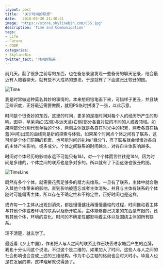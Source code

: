 ```yaml
---
layout: post
title:  "关于时间的联想"
date:   2018-09-30 21:40:31
image: 'https://store.skylinebin.com/CSS.jpg'
description: 'Time and Communication'
tags:
- Life
- Future
- CODE
categories:
- SkylineBin
twitter_text: '时间的联系 '
---  
```





前几天，翻了很多之前写的东西，也在备忘录里发现一些备份的聊天记录，结合最近有人陪着聊天，就有些不大成熟的想法，于是就有了下面这张比较丑的图。  

![Time](https://store.skylinebin.com/story/time.png)  

我是时常做这种莫名其妙的事情的，本来想用铅笔画下来，可惜样子更丑，并且缺乏辨识度，正好最近需要做图，就用PS临时拼凑了一张，以此示意。  

时间是个很奇妙的东西，这里的时间，更多的是指时间对每个人的经历所产生的影响。图中，草茉莉红(左侧)与远天蓝(右侧)部分各自对应的不同的人或者领域。如果两部分分别代表单独的个体，两侧主体就是各自在时光中的积累，两者各自在钴蓝(中间)出现的曲线则是新的探索与体验。如果某个时间点个体之间有了联系，这可能是个体们前期的积累，也可能时间的礼物(“缘分”)，有了联系就会慢慢对各自的主体产生影响，或多或少。个体之间联系的时间越久，对各自主体影响越多。  

时间对个体经历的影响永远不可能只有1&1，对一个个体而言往往是1&N，因为时间是多维的，个体之间的联系也是多对多的，所以就有了下面这张也很丑的图。  

![TimeLine](https://store.skylinebin.com/story/TimeLine.png)  

既然有多个个体，就需要花费足够多的精力去维系。一旦有了联系，主体中就会融入其他个体带来的影响，直到影响被遗忘或者主体消失。并且与主体有联系的个体随时可能偏离主体，所以存在不确定性和不稳定性，正好时间也是这样。  

或许每一个主体从出现到消失，都是慢慢健壮再慢慢萎缩的过程，时间推动着主体与其他个体或者环境的联系以及断开联系。主体能够自己决定的东西是有限的，还有其他个体，环境的变化，时间的不确定性都影响着主体以及围绕主体的所有联系。 

理不清楚，就玄学了。  

最近看《乡土中国》，作者把人与人之间的联系比作石块丢进水塘后产生的涟漪，我也十分认同这个说法。不过这个是二维的，如果加入了时间，这些人与人之间的社会影响也会变成上述的三维结构，作为中心主轴的格局也会时大时小，毕竟人也是在发展的嘛，这样理解就说得通了。



